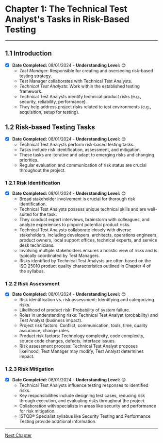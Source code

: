 # Chapter 1: The Technical Test Analyst's Tasks in Risk-Based Testing

---

## 1.1 Introduction

- [x] **Date Completed:** 08/01/2024 - **Understanding Level:** 😊
    - _Test Manager_: Responsible for creating and overseeing risk-based testing strategy.
    - Test Manager collaborates with Technical Test Analysts.
    - _Technical Test Analysts_: Work within the established testing framework.
    - Technical Test Analysts identify technical product risks (e.g., security, reliability, performance).
    - They help address project risks related to test environments (e.g., acquisition, setup for testing).

## 1.2 Risk-based Testing Tasks

- [x] **Date Completed:** 08/01/2024 - **Understanding Level:** 😊
    - Technical Test Analysts perform risk-based testing tasks.
    - Tasks include risk identification, assessment, and mitigation.
    - These tasks are iterative and adapt to emerging risks and changing priorities.
    - Regular evaluation and communication of risk status are crucial throughout the project.

### 1.2.1 Risk Identification

- [x] **Date Completed:** 08/01/2024 - **Understanding Level:** 😊
    - Broad stakeholder involvement is crucial for thorough risk identification.
    - Technical Test Analysts possess unique technical skills and are well-suited for the task.
    - They conduct expert interviews, brainstorm with colleagues, and analyze experiences to pinpoint potential product risks.
    - Technical Test Analysts collaborate closely with diverse stakeholders, including developers, architects, operations engineers, product owners, local support offices, technical experts, and service desk technicians.
    - Involving multiple stakeholders ensures a holistic view of risks and is typically coordinated by Test Managers.
    - Risks identified by Technical Test Analysts are often based on the ISO 25010 product quality characteristics outlined in Chapter 4 of the syllabus.

### 1.2.2 Risk Assessment

- [x] **Date Completed:** 08/01/2024 - **Understanding Level:** 😊
    - Risk identification vs. risk assessment: Identifying and categorizing risks.
    - Likelihood of product risk: Probability of system failure.
    - Roles in understanding risks: Technical Test Analyst (probability) and Test Analyst (business impact).
    - Project risk factors: Conflict, communication, tools, time, quality assurance, change rates.
    - Product risk factors: Technology complexity, code complexity, source code changes, defects, interface issues.
    - Risk assessment process: Technical Test Analyst proposes likelihood, Test Manager may modify, Test Analyst determines impact.

### 1.2.3 Risk Mitigation

- [x] **Date Completed:** 08/01/2024 - **Understanding Level:** 😊
    - Technical Test Analysts influence testing responses to identified risks.
    - Key responsibilities include designing test cases, reducing risk through execution, and evaluating risks throughout the project.
    - Collaboration with specialists in areas like security and performance for risk mitigation.
    - ISTQB® Specialist syllabus like Security Testing and Performance Testing provide additional information.

---

[Next Chapter](2-white-box-test-techniques.md)
